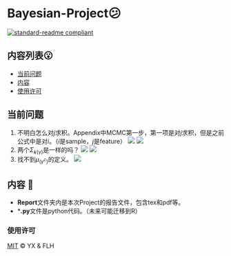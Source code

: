 # Bayesian-Project😕

[![standard-readme compliant](https://img.shields.io/badge/readme%20style-standard-brightgreen.svg?style=flat-square)](https://github.com/RichardLitt/standard-readme)


## 内容列表😮

- [当前问题](#内容)
- [内容](#使用)
- [使用许可](#使用许可)

## 当前问题
1. 不明白怎么对$j$求积。Appendix中MCMC第一步，第一项是对$j$求积，但是之前公式中是对$i$。（$i$是sample，$j$是feature）
![](https://github.com/xu-yang16/Bayesian-Project/blob/master/pic/1-1)
![](https://github.com/xu-yang16/Bayesian-Project/blob/master/pic/1-2)
2. 两个$\Sigma_{k(\gamma)}$是一样的吗？
![](https://github.com/xu-yang16/Bayesian-Project/blob/master/pic/2-1)
![](https://github.com/xu-yang16/Bayesian-Project/blob/master/pic/2-2)
3. 找不到$\mu_{(\gamma^c)}$的定义。
![](https://github.com/xu-yang16/Bayesian-Project/blob/master/pic/3-1)


## 内容 🌝

* **Report**文件夹内是本次Project的报告文件，包含tex和pdf等。
* ***.py**文件是python代码。（未来可能迁移到R）

### 使用许可

[MIT](LICENSE) © YX & FLH